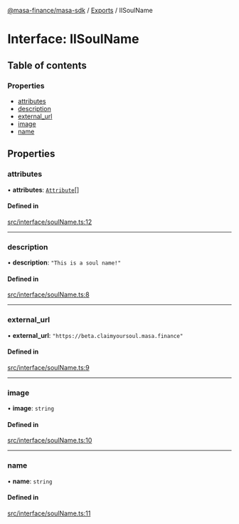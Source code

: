 [@masa-finance/masa-sdk](../README.md) / [Exports](../modules.md) / IISoulName

# Interface: IISoulName

## Table of contents

### Properties

- [attributes](IISoulName.md#attributes)
- [description](IISoulName.md#description)
- [external\_url](IISoulName.md#external_url)
- [image](IISoulName.md#image)
- [name](IISoulName.md#name)

## Properties

### attributes

• **attributes**: [`Attribute`](Attribute.md)[]

#### Defined in

[src/interface/soulName.ts:12](https://github.com/masa-finance/masa-sdk/blob/adcda96/src/interface/soulName.ts#L12)

___

### description

• **description**: ``"This is a soul name!"``

#### Defined in

[src/interface/soulName.ts:8](https://github.com/masa-finance/masa-sdk/blob/adcda96/src/interface/soulName.ts#L8)

___

### external\_url

• **external\_url**: ``"https://beta.claimyoursoul.masa.finance"``

#### Defined in

[src/interface/soulName.ts:9](https://github.com/masa-finance/masa-sdk/blob/adcda96/src/interface/soulName.ts#L9)

___

### image

• **image**: `string`

#### Defined in

[src/interface/soulName.ts:10](https://github.com/masa-finance/masa-sdk/blob/adcda96/src/interface/soulName.ts#L10)

___

### name

• **name**: `string`

#### Defined in

[src/interface/soulName.ts:11](https://github.com/masa-finance/masa-sdk/blob/adcda96/src/interface/soulName.ts#L11)
